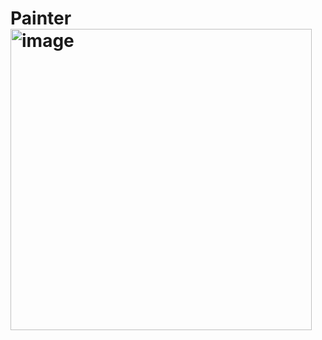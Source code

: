 # Painter<img width="482" alt="image" src="https://user-images.githubusercontent.com/60823864/236700569-5a3d8061-f88c-4b68-a847-8bdfc01c7931.png">
